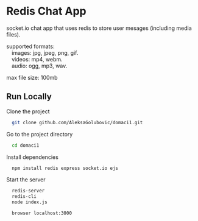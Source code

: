 
# Redis Chat App

socket.io chat app that uses redis to store user mesages (including media files).

supported formats:  
&emsp;images: jpg, jpeg, png, gif.  
&emsp;videos: mp4, webm.  
&emsp;audio: ogg, mp3, wav.  

max file size: 100mb

## Run Locally

Clone the project

```bash
  git clone github.com/AleksaGolubovic/domaci1.git
```

Go to the project directory

```bash
  cd domaci1
```

Install dependencies

```bash
  npm install redis express socket.io ejs
```

Start the server

```bash
  redis-server
  redis-cli
  node index.js

  browser localhost:3000
```


